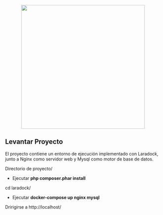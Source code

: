 <p align="center"><img src="https://res.cloudinary.com/dtfbvvkyp/image/upload/v1566331377/laravel-logolockup-cmyk-red.svg" width="400"></p>

Levantar Proyecto 
-----------------

El proyecto contiene un entorno de ejecución implementado con Laradock, junto a Nginx como servidor web y Mysql como motor de base de datos.

Directorio de proyecto/
 - Ejecutar **php composer.phar install**

cd laradock/
 - Ejecutar **docker-compose up nginx mysql**
 
 
Dririgirse a http://localhost/

